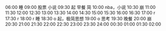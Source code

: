 06:00 睡
09:00 股票 小说
09:30 起 早餐 简
10:00 nba，小说
10:30 崩
11:00 
11:30 
12:00 
12:30 
13:00 
13:30 
14:00 
14:30 
15:00 
15:30 
16:00 
16:30 
17:00 r
17:30 r
18:00 r 睡
18:30 o 起，极简思想
19:00 o 思考
19:30 晚餐
20:00 崩
20:30 
21:00 
21:30 
22:00 
22:30 
23:00 
23:30 
24:00 
00:30 
01:00 
01:30 
02:00 